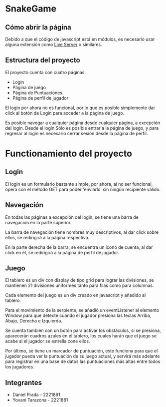 # SnakeGame

## Cómo abrir la página
Debido a que el código de javascript está en módulos, es necesario usar alguna extensión como [Live Server](https://github.com/ritwickdey/vscode-live-server) o similares.

## Estructura del proyecto
El proyecto cuenta con cuatro páginas.
- Login
- Página de juego
- Página de Puntuaciones
- Página de perfil de jugador

El login por ahora no es funcional, por lo que es posible simplemente dar click al botón de Login para acceder a la página de juego.

Es posible navegar a cualquier página desde cualquier página, a excepción del login. Desde el login Sólo es posible entrar a la página de juego, y para regresar al login es necesario cerrar sesión desde la página de perfil.

# Functionamiento del proyecto

## Login
El login es un formulario bastante simple, por ahora, al no ser funcional, opera con el método GET para poder 'enviarlo' sin ningún recipiente válido.

## Navegación
En todas las páginas a excepción del login, se tiene una barra de navegación en la parte superior.

La barra de navegación tiene nombres muy descriptivos, al dar click sobre ellos, se redirigirá a la página respectiva.

En la parte derecha de la barra, se encuentra un ícono de cuenta, al dar click en él, se redirigirá a la página de perfil de jugador.

## Juego
El tablero es un div con display de tipo grid para lograr las divisiones, se mantienen 21 divisiones uniformes tanto para filas como para columnas.

Cada elemento del juego es un div creado en javascript y añadido al tablero.

Para el movimiento de la serpiente, se añadió un eventListener al elemento Window para que detecte cuando el jugador presiona las teclas Arriba, Abajo, Derecha e Izquierda.

Se cuenta también con un botón para activar los obstáculos, si se presiona, aparecerán cuadros azules en el tablero, los cuales harán que el juego se acabe si el jugador se estrella cone ellos.

Por último, se tiene un marcador de puntuación, este funciona para que el jugador pueda ver la puntuación de su juego actual, y servirá más adelante para registrar en una base de datos las puntuaciones más altas entre todos los jugadores.

## Integrantes

- Daniel Prada - 2221891
- Yovani Tarazona - 2221881